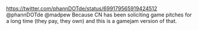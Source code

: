 https://twitter.com/phannDOTde/status/699179565919424512 @phannDOTde @madpew Because CN has been soliciting game pitches for a long time (they pay, they own) and this is a gamejam version of that.